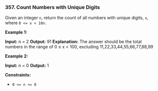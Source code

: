 ### 357\. Count Numbers with Unique Digits

Given an integer `n`, return the count of all numbers with unique digits, `x`, where `0 <= x < 10n`.

**Example 1:**

**Input:** n = 2
**Output:** 91
**Explanation:** The answer should be the total numbers in the range of 0 ≤ x < 100, excluding 11,22,33,44,55,66,77,88,99

**Example 2:**

**Input:** n = 0
**Output:** 1

**Constraints:**

*   `0 <= n <= 8`
